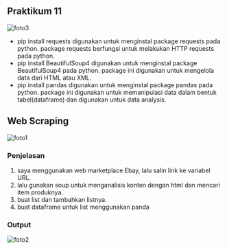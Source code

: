 ## Praktikum 11

![foto3](foto/foto3.png)

- pip install requests digunakan untuk menginstal package requests pada python. package requests berfungsi untuk melakukan HTTP requests pada python.
- pip install BeautifulSoup4 digunakan untuk menginstal package BeautifulSoup4 pada python. package ini digunakan untuk mengelola data dari HTML atau XML.
- pip install pandas digunakan untuk menginstal package pandas pada python. package ini digunakan untuk memanipulasi data dalam bentuk tabel(dataframe) dan digunakan untuk data analysis.

## Web Scraping

![foto1](foto/foto1.png)

### Penjelasan

1. saya menggunakan web marketplace Ebay, lalu salin link ke variabel URL.
2. lalu gunakan soup untuk menganalisis konten dengan html dan mencari item produknya.
3. buat list dan tambahkan listnya.
4. buat dataframe untuk list menggunakan panda

### Output

![foto2](foto/foto2.png)
